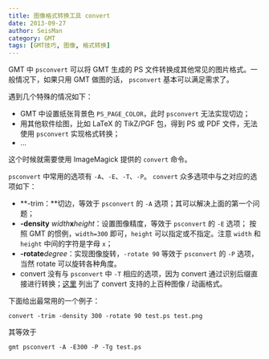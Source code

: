 ```yaml
---
title: 图像格式转换工具 convert
date: 2013-09-27
author: SeisMan
category: GMT
tags: [GMT技巧, 图像, 格式转换]
---
```


GMT 中 `psconvert` 可以将 GMT 生成的 PS 文件转换成其他常见的图片格式。一般情况下，如果只用 GMT 做图的话， `psconvert` 基本可以满足需求了。

遇到几个特殊的情况如下：

-   GMT 中设置纸张背景色 `PS_PAGE_COLOR`，此时 `psconvert` 无法实现切边；
-   用其他软件绘图，比如 LaTeX 的 TikZ/PGF 包，得到 PS 或 PDF 文件，无法使用 `psconvert` 实现格式转换；
-   ...

这个时候就需要使用 ImageMagick 提供的 `convert` 命令。

`psconvert` 中常用的选项有 `-A`、`-E`、`-T`、`-P`。 `convert` 众多选项中与之对应的选项如下：

-   **-trim：**切边，等效于 `psconvert` 的 `-A` 选项；其可以解决上面的第一个问题；
-   **-density** *width***x***height*：设置图像精度，等效于 `psconvert` 的 `-E` 选项；
    按照 GMT 的惯例，`width=300` 即可，`height` 可以指定或不指定。注意 `width` 和 `height` 中间的字符是字母 `x`；
-   **-rotate***degree*：实现图像旋转，`-rotate 90` 等效于 `psconvert` 的 `-P` 选项，当然 rotate 可以旋转各种角度。
-   convert 没有与 `psconvert` 中 `-T` 相应的选项，因为 convert 通过识别后缀直接进行转换；[这里](http://www.imagemagick.org/script/formats.php) 列出了 convert 支持的上百种图像 / 动画格式。

下面给出最常用的一个例子：

    convert -trim -density 300 -rotate 90 test.ps test.png

其等效于

    gmt psconvert -A -E300 -P -Tg test.ps

